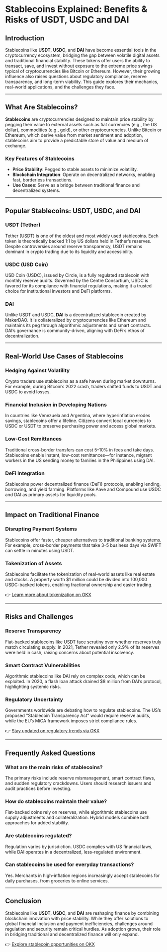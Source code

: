 # Stablecoins Explained: Benefits & Risks of USDT, USDC and DAI

## Introduction  
Stablecoins like **USDT**, **USDC**, and **DAI** have become essential tools in the cryptocurrency ecosystem, bridging the gap between volatile digital assets and traditional financial stability. These tokens offer users the ability to transact, save, and invest without exposure to the extreme price swings typical of cryptocurrencies like Bitcoin or Ethereum. However, their growing influence also raises questions about regulatory compliance, reserve transparency, and long-term viability. This guide explores their mechanics, real-world applications, and the challenges they face.

---

## What Are Stablecoins?  

**Stablecoins** are cryptocurrencies designed to maintain price stability by pegging their value to external assets such as fiat currencies (e.g., the US dollar), commodities (e.g., gold), or other cryptocurrencies. Unlike Bitcoin or Ethereum, which derive value from market sentiment and adoption, stablecoins aim to provide a predictable store of value and medium of exchange.  

### Key Features of Stablecoins  
- **Price Stability**: Pegged to stable assets to minimize volatility.  
- **Blockchain Integration**: Operate on decentralized networks, enabling fast, borderless transactions.  
- **Use Cases**: Serve as a bridge between traditional finance and decentralized systems.  

---

## Popular Stablecoins: USDT, USDC, and DAI  

### **USDT (Tether)**  
Tether (USDT) is one of the oldest and most widely used stablecoins. Each token is theoretically backed 1:1 by US dollars held in Tether’s reserves. Despite controversies around reserve transparency, USDT remains dominant in crypto trading due to its liquidity and accessibility.  

### **USDC (USD Coin)**  
USD Coin (USDC), issued by Circle, is a fully regulated stablecoin with monthly reserve audits. Governed by the Centre Consortium, USDC is favored for its compliance with financial regulations, making it a trusted choice for institutional investors and DeFi platforms.  

### **DAI**  
Unlike USDT and USDC, **DAI** is a decentralized stablecoin created by MakerDAO. It is collateralized by cryptocurrencies like Ethereum and maintains its peg through algorithmic adjustments and smart contracts. DAI’s governance is community-driven, aligning with DeFi’s ethos of decentralization.  

---

## Real-World Use Cases of Stablecoins  

### **Hedging Against Volatility**  
Crypto traders use stablecoins as a safe haven during market downturns. For example, during Bitcoin’s 2022 crash, traders shifted funds to USDT and USDC to avoid losses.  

### **Financial Inclusion in Developing Nations**  
In countries like Venezuela and Argentina, where hyperinflation erodes savings, stablecoins offer a lifeline. Citizens convert local currencies to USDC or USDT to preserve purchasing power and access global markets.  

### **Low-Cost Remittances**  
Traditional cross-border transfers can cost 5–10% in fees and take days. Stablecoins enable instant, low-cost remittances—for instance, migrant workers in the US sending money to families in the Philippines using DAI.  

### **DeFi Integration**  
Stablecoins power decentralized finance (DeFi) protocols, enabling lending, borrowing, and yield farming. Platforms like Aave and Compound use USDC and DAI as primary assets for liquidity pools.  

---

## Impact on Traditional Finance  

### **Disrupting Payment Systems**  
Stablecoins offer faster, cheaper alternatives to traditional banking systems. For example, cross-border payments that take 3–5 business days via SWIFT can settle in minutes using USDT.  

### **Tokenization of Assets**  
Stablecoins facilitate the tokenization of real-world assets like real estate and stocks. A property worth $1 million could be divided into 100,000 USDC-backed tokens, enabling fractional ownership and easier trading.  

👉 [Learn more about tokenization on OKX](https://bit.ly/okx-bonus)  

---

## Risks and Challenges  

### **Reserve Transparency**  
Fiat-backed stablecoins like USDT face scrutiny over whether reserves truly match circulating supply. In 2021, Tether revealed only 2.9% of its reserves were held in cash, raising concerns about potential insolvency.  

### **Smart Contract Vulnerabilities**  
Algorithmic stablecoins like DAI rely on complex code, which can be exploited. In 2020, a flash loan attack drained $8 million from DAI’s protocol, highlighting systemic risks.  

### **Regulatory Uncertainty**  
Governments worldwide are debating how to regulate stablecoins. The US’s proposed "Stablecoin Transparency Act" would require reserve audits, while the EU’s MiCA framework imposes strict compliance rules.  

👉 [Stay updated on regulatory trends via OKX](https://bit.ly/okx-bonus)  

---

## Frequently Asked Questions  

### **What are the main risks of stablecoins?**  
The primary risks include reserve mismanagement, smart contract flaws, and sudden regulatory crackdowns. Users should research issuers and audit practices before investing.  

### **How do stablecoins maintain their value?**  
Fiat-backed coins rely on reserves, while algorithmic stablecoins use supply adjustments and collateralization. Hybrid models combine both approaches for added stability.  

### **Are stablecoins regulated?**  
Regulation varies by jurisdiction. USDC complies with US financial laws, while DAI operates in a decentralized, less-regulated environment.  

### **Can stablecoins be used for everyday transactions?**  
Yes. Merchants in high-inflation regions increasingly accept stablecoins for daily purchases, from groceries to online services.  

---

## Conclusion  

Stablecoins like **USDT**, **USDC**, and **DAI** are reshaping finance by combining blockchain innovation with price stability. While they offer solutions to global financial inclusion and payment inefficiencies, challenges around regulation and security remain critical hurdles. As adoption grows, their role in bridging traditional and decentralized finance will only expand.  

👉 [Explore stablecoin opportunities on OKX](https://bit.ly/okx-bonus)